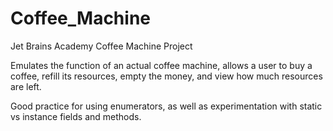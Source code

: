 # Coffee_Machine
Jet Brains Academy Coffee Machine Project

Emulates the function of an actual coffee machine, allows a user to buy a coffee, refill its resources, empty the money, and view how much resources are left. 

Good practice for using enumerators, as well as experimentation with static vs instance fields and methods. 
